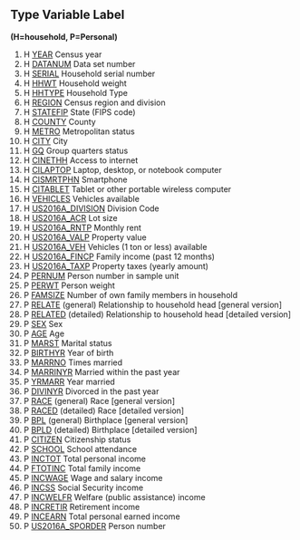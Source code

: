 ## Type Variable Label  

__(H=household, P=Personal)__

1. H [YEAR](https://usa.ipums.org/usa-action/variables/YEAR) Census year
2. H [DATANUM](https://usa.ipums.org/usa-action/variables/DATANUM) Data set number
3. H [SERIAL](https://usa.ipums.org/usa-action/variables/SERIAL) Household serial number
4. H [HHWT](https://usa.ipums.org/usa-action/variables/HHWT) Household weight
5. H [HHTYPE](https://usa.ipums.org/usa-action/variables/HHTYPE) Household Type
6. H [REGION](https://usa.ipums.org/usa-action/variables/REGION) Census region and division
7. H [STATEFIP](https://usa.ipums.org/usa-action/variables/STATEFIP) State (FIPS code)
8. H [COUNTY](https://usa.ipums.org/usa-action/variables/COUNTY) County
9. H [METRO](https://usa.ipums.org/usa-action/variables/METRO) Metropolitan status
10. H [CITY](https://usa.ipums.org/usa-action/variables/CITY) City
11. H [GQ](https://usa.ipums.org/usa-action/variables/GQ) Group quarters status
12. H [CINETHH](https://usa.ipums.org/usa-action/variables/CINETHH) Access to internet
13. H [CILAPTOP](https://usa.ipums.org/usa-action/variables/CILAPTOP) Laptop, desktop, or notebook computer
14. H [CISMRTPHN](https://usa.ipums.org/usa-action/variables/CISMRTPHN) Smartphone
15. H [CITABLET](https://usa.ipums.org/usa-action/variables/CITABLET) Tablet or other portable wireless computer
16. H [VEHICLES](https://usa.ipums.org/usa-action/variables/VEHICLES) Vehicles available
17. H [US2016A_DIVISION](https://usa.ipums.org/usa-action/variables/US2016A_0013) Division Code
18. H [US2016A_ACR](https://usa.ipums.org/usa-action/variables/US2016A_0022) Lot size
19. H [US2016A_RNTP](https://usa.ipums.org/usa-action/variables/US2016A_0048) Monthly rent
20. H [US2016A_VALP](https://usa.ipums.org/usa-action/variables/US2016A_0060) Property value
21. H [US2016A_VEH](https://usa.ipums.org/usa-action/variables/US2016A_0061) Vehicles (1 ton or less) available
22. H [US2016A_FINCP](https://usa.ipums.org/usa-action/variables/US2016A_0068) Family income (past 12 months)
23. H [US2016A_TAXP](https://usa.ipums.org/usa-action/variables/US2016A_0106) Property taxes (yearly amount)
24. P [PERNUM](https://usa.ipums.org/usa-action/variables/PERNUM) Person number in sample unit
25. P [PERWT](https://usa.ipums.org/usa-action/variables/PERWT) Person weight
26. P [FAMSIZE](https://usa.ipums.org/usa-action/variables/FAMSIZE) Number of own family members in household
27. P [RELATE](https://usa.ipums.org/usa-action/variables/RELATE) (general) Relationship to household head [general version]
28. P [RELATED](https://usa.ipums.org/usa-action/variables/RELATE) (detailed) Relationship to household head [detailed version]
29. P [SEX](https://usa.ipums.org/usa-action/variables/SEX) Sex
30. P [AGE](https://usa.ipums.org/usa-action/variables/AGE) Age
31. P [MARST](https://usa.ipums.org/usa-action/variables/MARST) Marital status
32. P [BIRTHYR](https://usa.ipums.org/usa-action/variables/BIRTHYR) Year of birth
33. P [MARRNO](https://usa.ipums.org/usa-action/variables/MARRNO) Times married
34. P [MARRINYR](https://usa.ipums.org/usa-action/variables/MARRINYR) Married within the past year
35. P [YRMARR](https://usa.ipums.org/usa-action/variables/YRMARR) Year married
36. P [DIVINYR](https://usa.ipums.org/usa-action/variables/DIVINYR) Divorced in the past year
37. P [RACE](https://usa.ipums.org/usa-action/variables/RACE) (general) Race [general version]
38. P [RACED](https://usa.ipums.org/usa-action/variables/RACE) (detailed) Race [detailed version]
39. P [BPL](https://usa.ipums.org/usa-action/variables/BPL) (general) Birthplace [general version]
40. P [BPLD](https://usa.ipums.org/usa-action/variables/BPL) (detailed) Birthplace [detailed version]
41. P [CITIZEN](https://usa.ipums.org/usa-action/variables/CITIZEN) Citizenship status
42. P [SCHOOL](https://usa.ipums.org/usa-action/variables/SCHOOL) School attendance
43. P [INCTOT](https://usa.ipums.org/usa-action/variables/INCTOT) Total personal income
44. P [FTOTINC](https://usa.ipums.org/usa-action/variables/FTOTINC) Total family income
45. P [INCWAGE](https://usa.ipums.org/usa-action/variables/INCWAGE) Wage and salary income
46. P [INCSS](https://usa.ipums.org/usa-action/variables/INCSS) Social Security income
47. P [INCWELFR](https://usa.ipums.org/usa-action/variables/INCWELFR) Welfare (public assistance) income
48. P [INCRETIR](https://usa.ipums.org/usa-action/variables/INCRETIR) Retirement income
49. P [INCEARN](https://usa.ipums.org/usa-action/variables/INCEARN) Total personal earned income
50. P [US2016A_SPORDER](https://usa.ipums.org/usa-action/variables/US2016A_1000) Person number
